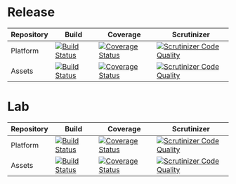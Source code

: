 # Release

Repository | Build | Coverage | Scrutinizer
--- | --- | --- | ---
Platform | [![Build Status](https://travis-ci.org/DigitalState/Platform.svg?branch=master)](https://travis-ci.org/DigitalState/Platform) | [![Coverage Status](https://coveralls.io/repos/github/DigitalState/Platform/badge.svg?branch=master)](https://coveralls.io/github/DigitalState/Platform?branch=master) | [![Scrutinizer Code Quality](https://scrutinizer-ci.com/g/DigitalState/Platform/badges/quality-score.png?b=master)](https://scrutinizer-ci.com/g/DigitalState/Platform/?branch=master)
Assets | [![Build Status](https://travis-ci.org/DigitalState/Assets.svg?branch=master)](https://travis-ci.org/DigitalState/Assets) | [![Coverage Status](https://coveralls.io/repos/github/DigitalState/Assets/badge.svg?branch=master)](https://coveralls.io/github/DigitalState/Assets?branch=master) | [![Scrutinizer Code Quality](https://scrutinizer-ci.com/g/DigitalState/Assets/badges/quality-score.png?b=master)](https://scrutinizer-ci.com/g/DigitalState/Assets/?branch=master)

# Lab

Repository | Build | Coverage | Scrutinizer
--- | --- | --- | ---
Platform | [![Build Status](https://travis-ci.org/DigitalState/Platform.svg?branch=develop)](https://travis-ci.org/DigitalState/Platform) | [![Coverage Status](https://coveralls.io/repos/github/DigitalState/Platform/badge.svg?branch=develop)](https://coveralls.io/github/DigitalState/Platform?branch=develop) | [![Scrutinizer Code Quality](https://scrutinizer-ci.com/g/DigitalState/Platform/badges/quality-score.png?b=develop)](https://scrutinizer-ci.com/g/DigitalState/Platform/?branch=develop)
Assets | [![Build Status](https://travis-ci.org/DigitalState/Assets.svg?branch=develop)](https://travis-ci.org/DigitalState/Assets) | [![Coverage Status](https://coveralls.io/repos/github/DigitalState/Assets/badge.svg?branch=develop)](https://coveralls.io/github/DigitalState/Assets?branch=develop) | [![Scrutinizer Code Quality](https://scrutinizer-ci.com/g/DigitalState/Assets/badges/quality-score.png?b=develop)](https://scrutinizer-ci.com/g/DigitalState/Assets/?branch=develop)
